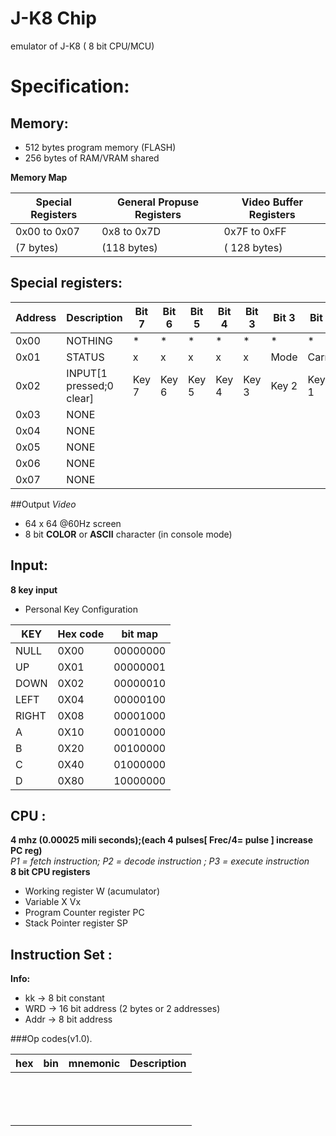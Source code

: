 # J-K8 Chip
emulator of J-K8 ( 8 bit CPU/MCU) 
# Specification:
## Memory:
* 512 bytes program memory (FLASH)
* 256 bytes  of RAM/VRAM shared 

**Memory Map**

 Special Registers  | General Propuse Registers| Video Buffer Registers
-------|---------|---------
0x00 to 0x07|    0x8 to 0x7D   | 0x7F to 0xFF
 (7 bytes)  |    (118 bytes)   | ( 128 bytes)
 
## Special registers:
Address| Description |Bit 7|Bit 6|Bit 5|Bit 4|Bit 3|Bit 3|Bit 2|Bit 0
-------|-------|-------|-------|-------|-------|-------|-------|-------|-------|
0x00   | NOTHING|*|*|*|*|*|*|*|*
0x01   | STATUS |x|x|x|x|x|Mode|Carry|Zero
0x02   | INPUT[1 pressed;0 clear] |Key 7|Key 6|Key 5|Key 4|Key 3|Key 2|Key 1|key 0
0x03   | NONE | | | | | | | |  
0x04   | NONE | | | | | | | |  
0x05   | NONE | | | | | | | |  
0x06   | NONE | | | | | | | |  
0x07  | NONE | | | | | | | |  
##Output
*Video*
* 64 x 64 @60Hz screen
* 8 bit **COLOR** or **ASCII** character (in console mode)


## Input:
**8 key input**
* Personal Key Configuration

 KEY   | Hex code|   bit map
-------|---------|---------
 NULL  |   0X00  |   00000000
 UP    |   0X01  |   00000001
 DOWN  |   0X02  |   00000010
 LEFT  |   0X04  |   00000100
 RIGHT |   0X08  |   00001000
 A     |   0X10  |   00010000
 B     |   0X20  |   00100000
 C     |   0X40  |   01000000
 D     |   0X80  |   10000000



## CPU :
**4 mhz (0.00025 mili seconds);(each 4 pulses[ Frec/4= pulse ] increase PC reg)** </br>
*P1 = fetch instruction; P2 = decode instruction ; P3 = execute instruction </br>*
**8 bit CPU registers**
* Working register               W  (acumulator)
* Variable X                     Vx
* Program Counter register       PC
* Stack Pointer register         SP

## Instruction Set :

**Info:**
* kk  ->  8 bit constant
* WRD ->  16 bit address (2 bytes or 2 addresses)
* Addr -> 8 bit address

###Op codes(v1.0).

 hex     | bin     | mnemonic    |Description
---------|---------|---------|---------|
 ||| 
 ||| 
 ||| 
 ||| 
 ||| 
 ||| 
 ||| 
 ||| 
 ||| 
 |||
   |  |           |
 ||      | 
|| | 
 | | | 

